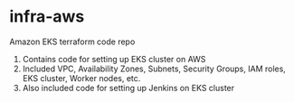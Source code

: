 # infra-aws
Amazon EKS terraform code repo 

1. Contains code for setting up EKS cluster on AWS
2. Included VPC, Availability Zones, Subnets, Security Groups, IAM roles, EKS cluster, Worker nodes, etc.
3. Also included code for setting up Jenkins on EKS cluster
